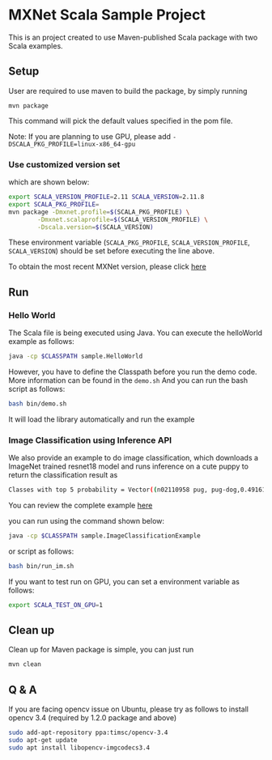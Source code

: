 # MXNet Scala Sample Project
This is an project created to use Maven-published Scala package with two Scala examples.
## Setup
User are required to use maven to build the package, by simply running
```
mvn package
```
This command will pick the default values specified in the pom file.

Note: If you are planning to use GPU, please add `-DSCALA_PKG_PROFILE=linux-x86_64-gpu`

### Use customized version set
 which are shown below:
```Bash
export SCALA_VERSION_PROFILE=2.11 SCALA_VERSION=2.11.8
export SCALA_PKG_PROFILE=
mvn package -Dmxnet.profile=$(SCALA_PKG_PROFILE) \
		-Dmxnet.scalaprofile=$(SCALA_VERSION_PROFILE) \
		-Dscala.version=$(SCALA_VERSION)
```
These environment variable (`SCALA_PKG_PROFILE`, `SCALA_VERSION_PROFILE`, `SCALA_VERSION`)
should be set before executing the line above.

To obtain the most recent MXNet version, please click [here](https://mvnrepository.com/search?q=org.apache.mxnet)

## Run
### Hello World
The Scala file is being executed using Java. You can execute the helloWorld example as follows:
```Bash
java -cp $CLASSPATH sample.HelloWorld
```
However, you have to define the Classpath before you run the demo code. More information can be found in the `demo.sh` And you can run the bash script as follows:
```Bash
bash bin/demo.sh
```
It will load the library automatically and run the example
### Image Classification using Inference API
We also provide an example to do image classification, which downloads a ImageNet trained resnet18 model and runs inference on a cute puppy to return the classification result as
```Bash
Classes with top 5 probability = Vector((n02110958 pug, pug-dog,0.49161583), (n02108422 bull mastiff,0.40025946), (n02108089 boxer,0.04657662), (n04409515 tennis ball,0.028773671), (n02109047 Great Dane,0.009004086)) 
```
You can review the complete example [here](https://github.com/apache/incubator-mxnet/tree/master/scala-package/examples/src/main/scala/org/apache/mxnetexamples/infer/imageclassifier)

you can run using the command shown below:
```Bash
java -cp $CLASSPATH sample.ImageClassificationExample
```
or script as follows:
```Bash
bash bin/run_im.sh
```

If you want to test run on GPU, you can set a environment variable as follows:
```Bash
export SCALA_TEST_ON_GPU=1
```
## Clean up
Clean up for Maven package is simple, you can just run
```Bash
mvn clean
```

## Q & A
If you are facing opencv issue on Ubuntu, please try as follows to install opencv 3.4 (required by 1.2.0 package and above)
```Bash
sudo add-apt-repository ppa:timsc/opencv-3.4
sudo apt-get update
sudo apt install libopencv-imgcodecs3.4
```